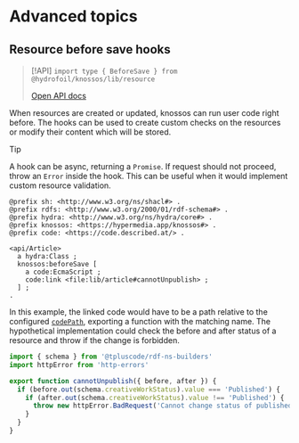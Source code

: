 # Advanced topics

## Resource before save hooks

> [!API]
> `import type { BeforeSave } from @hydrofoil/knossos/lib/resource`
>
> [Open API docs](/api/interfaces/_hydrofoil_knossos_lib_resource.beforesave.html)

When resources are created or updated, knossos can run user code right before. The hooks can be used to create custom checks on the resources or modify their content which will be stored.

> [!TIP]
> A hook can be async, returning a `Promise`. If request should not proceed, throw an `Error` inside the hook. This can be useful when it would implement custom resource validation.

```turtle
@prefix sh: <http://www.w3.org/ns/shacl#> .
@prefix rdfs: <http://www.w3.org/2000/01/rdf-schema#> .
@prefix hydra: <http://www.w3.org/ns/hydra/core#> .
@prefix knossos: <https://hypermedia.app/knossos#> .
@prefix code: <https://code.described.at/> .

<api/Article>
  a hydra:Class ;
  knossos:beforeSave [
    a code:EcmaScript ;
    code:link <file:lib/article#cannotUnpublish> ;
  ] ;
.
```

In this example, the linked code would have to be a path relative to the configured [`codePath`](/api/interfaces/_hydrofoil_knossos_server.options.html#codepath), exporting a function with the matching name. The hypothetical implementation could check the before and after status of a resource and throw if the change is forbidden.

```javascript
import { schema } from '@tpluscode/rdf-ns-builders'
import httpError from 'http-errors'

export function cannotUnpublish({ before, after }) {
  if (before.out(schema.creativeWorkStatus).value === 'Published') {
    if (after.out(schema.creativeWorkStatus).value !== 'Published') {
      throw new httpError.BadRequest('Cannot change status of published article')
    }
  }
}
```
